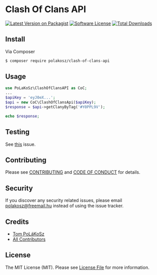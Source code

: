 # Clash Of Clans API

[![Latest Version on Packagist][ico-version]][link-packagist]
[![Software License][ico-license]](LICENSE.md)
[![Total Downloads][ico-downloads]][link-packagist]

## Install

Via Composer

``` bash
$ composer require polakosz/clash-of-clans-api
```

## Usage

``` php
use PoLaKoSz\ClashOfClansAPI as CoC;
...
$apiKey = 'eyJ0eX...';
$api = new CoC\ClashOfClansApi($apiKey);
$response = $api->getClanyByTag('#Y0PPL9V');

echo $response;
```

## Testing

See [this](https://github.com/PoLaKoSz/ClashOfClansAPI/issues/5) issue.

## Contributing

Please see [CONTRIBUTING](CONTRIBUTING.md) and [CODE OF CONDUCT](CODE_OF_CONDUCT.md) for details.

## Security

If you discover any security related issues, please email polakosz@freemail.hu instead of using the issue tracker.

## Credits

- [Tom PoLáKoSz][link-author]
- [All Contributors][link-contributors]

## License

The MIT License (MIT). Please see [License File](LICENSE.md) for more information.

[ico-version]: https://img.shields.io/packagist/v/polakosz/clash-of-clans-api.svg?style=flat-square
[ico-license]: https://img.shields.io/badge/license-MIT-brightgreen.svg?style=flat-square
[ico-downloads]: https://img.shields.io/packagist/dt/polakosz/clash-of-clans-api.svg?style=flat-square

[link-packagist]: https://packagist.org/packages/polakosz/clash-of-clans-api
[link-author]: https://github.com/PoLáKoSz
[link-contributors]: ../../contributors
